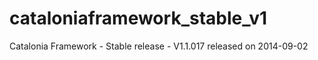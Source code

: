 cataloniaframework_stable_v1
============================

Catalonia Framework - Stable release - V1.1.017 released on 2014-09-02
